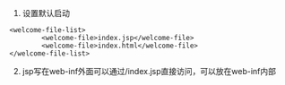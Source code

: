 1. 设置默认启动
```$xslt
<welcome-file-list>
        <welcome-file>index.jsp</welcome-file>
        <welcome-file>index.html</welcome-file>
</welcome-file-list>
```
2. jsp写在web-inf外面可以通过/index.jsp直接访问，可以放在web-inf内部